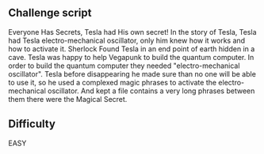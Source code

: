 ## Challenge script

Everyone Has Secrets, Tesla had His own secret! In the story of Tesla, Tesla had Tesla electro-mechanical oscillator, only him knew how it works and how to activate it. Sherlock Found Tesla in an end point of earth hidden in a cave. Tesla was happy to help Vegapunk to build the quantum computer. In order to build the quantum computer they needed "electro-mechanical oscillator". Tesla before disappearing he made sure than no one will be able to use it, so he used a complexed magic phrases to activate the electro-mechanical oscillator. And kept a file contains a very long phrases between them there were the Magical Secret.

## Difficulty

EASY